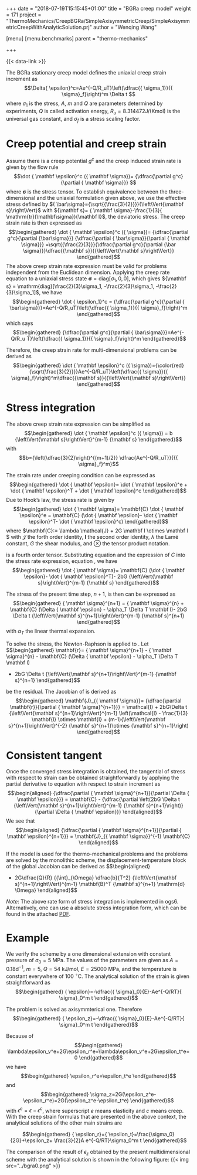 +++
date = "2018-07-19T15:15:45+01:00"
title = "BGRa creep model"
weight = 171
project = "ThermoMechanics/CreepBGRa/SimpleAxisymmetricCreep/SimpleAxisymmetricCreepWithAnalyticSolution.prj"
author = "Wenqing Wang"

[menu]
  [menu.benchmarks]
    parent = "thermo-mechanics"

+++

{{< data-link >}}

The BGRa stationary creep model defines the uniaxial creep strain
increment as
$$\Delta{ \epsilon}^c=Ae^{-Q/R_uT}\left(\dfrac{{ \sigma_1}}{{ \sigma}_f}\right)^m \Delta t
$$
 where $\sigma_1$ is the stress, $A$, $m$ and $Q$ are parameters determined
by experiments, $Q$ is called activation energy,
$R_u=8.314472 \mbox{J/(Kmol)}$ is the universal gas constant, and
${ \sigma}_f$ is a stress scaling factor.

Creep potential and creep strain
================================

Assume there is a creep potential $g^c$ and the creep induced strain
rate is given by the flow rule
$$\dot { \mathbf \epsilon}^c ({ \mathbf \sigma})= {\dfrac{\partial g^c}{\partial { \mathbf \sigma}}}
$$ where ${ \mathbf\sigma}$ is the stress tensor.
To establish equivalence between the three-dimensional and the uniaxial formulation given above,
 we use the effective stress defined by
${ \bar\sigma}={\sqrt{{\frac{3}{2}}}}{\left\Vert{\mathbf s}\right\Vert}$
with ${\mathbf s}= { \mathbf \sigma}-\frac{1}{3}{ \mathrm{tr}(\mathbf\sigma}){\mathbf I}$,
the deviatoric stress. 
The creep strain rate is then expressed as
$$\begin{gathered}
\dot { \mathbf \epsilon}^c ({ \sigma})=  {\dfrac{\partial g^c}{\partial {\bar\sigma}}}
{\dfrac{\partial { \bar\sigma}}{\partial { \mathbf \sigma}}}
=\sqrt{{\frac{2}{3}}}{\dfrac{\partial g^c}{\partial {\bar \sigma}}}\dfrac{{\mathbf s}}{{\left\Vert{\mathbf s}\right\Vert}}
\end{gathered}$$
 The above creep strain rate expression
must be valid for problems independent from the Euclidean dimension. Applying
the creep rate equation to a uniaxial stress state ${\mathbf \sigma} = \mathrm{diag}[\sigma_1, 0, 0]$,
 which gives ${\mathbf s} = \mathrm{diag}[\frac{2}{3}\sigma_1, -\frac{2}{3}\sigma_1, -\frac{2}{3}\sigma_1]$,
 we have
 $$\begin{gathered}
\dot { \epsilon_1}^c = {\dfrac{\partial g^c}{\partial { \bar\sigma}}}=Ae^{-Q/R_uT}\left(\dfrac{{ \sigma_1}}{{ \sigma}_f}\right)^m
\end{gathered}$$
which says 
$$\begin{gathered}
 {\dfrac{\partial g^c}{\partial { \bar\sigma}}}=Ae^{-Q/R_u T}\left(\dfrac{{ \sigma_1}}{{ \sigma}_f}\right)^m
\end{gathered}$$

Therefore, the creep strain rate for multi-dimensional problems can be
derived as $$\begin{gathered}
 \dot { \mathbf \epsilon}^c ({ \sigma})={\color{red} {\sqrt{\frac{3}{2}}}}Ae^{-Q/R_uT}\left(\dfrac{{ \sigma}}{{ \sigma}_f}\right)^m\dfrac{{\mathbf s}}{{\left\Vert{\mathbf s}\right\Vert}}
\end{gathered}$$

Stress integration
==================

The above creep strain rate expression can be simplified as $$\begin{gathered}
  \dot { \mathbf \epsilon}^c ({ \sigma}) = b {\left\Vert{\mathbf s}\right\Vert}^{m-1} {\mathbf s}
\end{gathered}$$
with
$$b={\left(\dfrac{3}{2}\right)^{(m+1)/2}} \dfrac{Ae^{-Q/R_uT}}{{{ \sigma}_f}^m}$$

The strain rate under creeping condition can be expressed as
$$\begin{gathered}
\dot { \mathbf \epsilon}= \dot { \mathbf \epsilon}^e + \dot { \mathbf \epsilon}^T
                       + \dot { \mathbf \epsilon}^c
\end{gathered}$$ Due to Hook’s law, the stress rate is
given by 
$$\begin{gathered}
\dot { \mathbf \sigma}= \mathbf{C} \dot { \mathbf \epsilon}^e = \mathbf{C}
 (\dot { \mathbf \epsilon}- \dot { \mathbf \epsilon}^T- \dot { \mathbf \epsilon}^c)
\end{gathered}$$ 
where
$\mathbf{C}:= \lambda \mathcal{J} + 2G \mathbf I \otimes \mathbf I  $ 
with $\mathcal{J}$ the forth order identity, $\mathbf I$ the second order identity,
$\lambda$ the Lamé constant,  $G$ the shear modulus, and $\otimes$  the tensor
product notation.

is a fourth order tensor. Substituting equation and the expression of $C$
into the stress rate expression, equation , we have
 $$\begin{gathered}
\dot { \mathbf \sigma}=  \mathbf{C} (\dot { \mathbf \epsilon}- \dot { \mathbf \epsilon}^T)- 2bG {\left\Vert{\mathbf s}\right\Vert}^{m-1} 
{\mathbf s}
\end{gathered}$$

The stress of the present time step, $n+1$, is then can be expressed as
$$\begin{gathered}
 { \mathbf \sigma}^{n+1} = { \mathbf \sigma}^{n} + \mathbf{C}
  (\Delta { \mathbf \epsilon} - \alpha_T \Delta T \mathbf I)-
 2bG \Delta t {\left\Vert{\mathbf s}^{n+1}\right\Vert}^{m-1} {\mathbf s}^{n+1}
\end{gathered}$$
with $\alpha_T$ the linear thermal expansion.

 To solve the stress, the
Newton-Raphson is applied to .
 Let $$\begin{gathered}
 \mathbf{r}= { \mathbf \sigma}^{n+1} -
 { \mathbf \sigma}^{n} - \mathbf{C} (\Delta { \mathbf \epsilon} - \alpha_T \Delta T \mathbf I)
 + 2bG \Delta t {\left\Vert{\mathbf s}^{n+1}\right\Vert}^{m-1}
 {\mathbf s}^{n+1}
\end{gathered}$$ 

be the residual. The Jacobian
of is derived as
 $$\begin{gathered}
 \mathbf{J}_{{ \mathbf \sigma}}= {\dfrac{\partial \mathbf{r}}{\partial { \mathbf \sigma}^{n+1}}}  =  \mathcal{I}  + 2bG\Delta t {\left\Vert{\mathbf s}^{n+1}\right\Vert}^{m-1} 
 \left(\mathcal{I} - \frac{1}{3} \mathbf{I} \otimes \mathbf{I} + (m-1){\left\Vert{\mathbf s}^{n+1}\right\Vert}^{-2} {\mathbf s}^{n+1}\otimes {\mathbf s}^{n+1}\right)
\end{gathered}$$

Consistent tangent
==================

Once the converged stress integration is obtained, the tangential of
stress with respect to strain can be obtained straightforwardly by
applying the partial derivative to equation with respect to strain
increment as 
$$\begin{aligned}
  {\dfrac{\partial { \mathbf \sigma}^{n+1}}{\partial \Delta { \mathbf \epsilon}}} =   \mathbf{C}  - {\dfrac{\partial \left(2bG \Delta t {\left\Vert{\mathbf s}^{n+1}\right\Vert}^{m-1} {\mathbf s}^{n+1}\right)}{\partial \Delta { \mathbf \epsilon}}}
 \end{aligned}$$ 
We see that $$\begin{aligned}
  {\dfrac{\partial { \mathbf \sigma}^{n+1}}{\partial { \mathbf \epsilon}^{n+1}}}  = \mathbf{J}_{{ \mathbf \sigma}}^{-1} \mathbf{C}
  \end{aligned}$$

If the model is used for the thermo-mechanical problems and the problems
are solved by the monolithic scheme, the displacement-temperature block
of the global Jacobian can be derived as
 $$\begin{aligned}
 - 2G\dfrac{Q}{R} {{\int}_{\Omega} \dfrac{b}{T^2} {\left\Vert{\mathbf s}^{n+1}\right\Vert}^{m-1}  \mathbf{B}^T  {\mathbf s}^{n+1} \mathrm{d} \Omega}
 \end{aligned}$$

*Note*: The above rate form of stress integration is implemented in ogs6.
 Alternatively, one can use a absolute stress integration form, which can be found in the attached 
 [PDF](../doku_BGRa.pdf).

Example
=======

We verify the scheme by a one dimensional extension with constant
pressure of ${ \sigma}_0=5 ~\mbox{MPa}$. The values of the parameters are
given as $A=0.18 \mbox{d}^{-1}$, $m=5$, $Q=54 ~\mbox{kJ/mol}$,
$E=25000 ~\mbox{MPa}$, and the temperature is constant everywhere of
100 $^{\circ}\mbox{C}$. The analytical solution of the strain is given
straightforward as 
$$\begin{gathered}
{ \epsilon}=-\dfrac{{ \sigma}_0}{E}-Ae^{-Q/RT}{ \sigma}_0^m t
\end{gathered}$$

The problem is solved as axisymmterical one. Therefore
$$\begin{gathered}
{ \epsilon_z}=-\dfrac{{ \sigma}_0}{E}-Ae^{-Q/RT}{ \sigma}_0^m t
\end{gathered}$$

Because of
$$\begin{gathered}
\lambda\epsilon_v^e+2G\epsilon_r^e=\lambda\epsilon_v^e+2G\epsilon_t^e=0
\end{gathered}$$
 we have
$$\begin{gathered}
\epsilon_r^e=\epsilon_t^e
\end{gathered}$$
  and
$$\begin{gathered}
\sigma_z=2G(\epsilon_z^e-\epsilon_r^e)=2G(\epsilon_z^e-\epsilon_t^e)
\end{gathered}$$
with $\epsilon^e=\epsilon-\epsilon^c$,
where superscript $e$ means elasticity and $c$ means creep. With the creep strain
formulas that are presented in the above context, the analytical solutions
of the other main strains are

$$\begin{gathered}
{ \epsilon_r}={ \epsilon_t}=\frac{\sigma_0}{2G}+\epsilon_z+
\frac{3}{2}A e^{-Q/RT}\sigma_0^m t
\end{gathered}$$

 The comparison of the result of $\epsilon_z$
obtained by the present multidimensional scheme with the analytical
solution is shown in the following figure:
{{< img src="../bgra0.png" >}}
